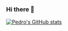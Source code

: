 ### Hi there 👋

<!--
**Pedro-Henrique-Costa/Pedro-Henrique-Costa** is a ✨ _special_ ✨ repository because its `README.md` (this file) appears on your GitHub profile.

Here are some ideas to get you started:

- 🔭 I’m currently working on ...
- 🌱 I’m currently learning ...
- 👯 I’m looking to collaborate on ...
- 🤔 I’m looking for help with ...
- 💬 Ask me about ...
- 📫 How to reach me: ...
- 😄 Pronouns: ...
- ⚡ Fun fact: ...
-->

[![Pedro's GitHub stats](https://github-readme-stats.vercel.app/api?username=Pedro-Henrique-Costa&show_icons=true&theme=dark)](https://github.com/Pedro-Henrique-Costa/Pedro-Henrique-Costa)
